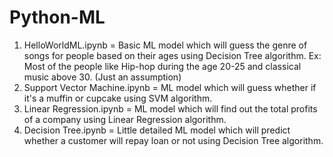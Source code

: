 # Python-ML
1) HelloWorldML.ipynb = Basic ML model which will guess the genre of songs for people based on their ages using Decision Tree algorithm. Ex: Most of the people like Hip-hop during the age 20-25 and classical music above 30. (Just an assumption)
2) Support Vector Machine.ipynb = ML model which will guess whether if it's a muffin or cupcake using SVM algorithm.
3) Linear Regression.ipynb = ML model which will find out the total profits of a company using Linear Regression algorithm.
4) Decision Tree.ipynb = Little detailed ML model which will predict whether a customer will repay loan or not using Decision Tree algorithm.
